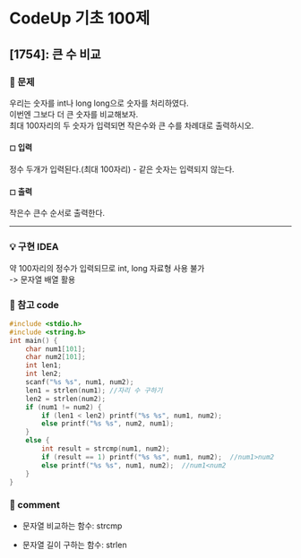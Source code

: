 # CodeUp 기초 100제

## [1754]: 큰 수 비교

### 🌴 문제

우리는 숫자를 int나 long long으로 숫자를 처리하였다.<br>
이번엔 그보다 더 큰 숫자를 비교해보자.<br>
최대 100자리의 두 숫자가 입력되면 작은수와 큰 수를 차례대로 출력하시오.

#### ◻ 입력

정수 두개가 입력된다.(최대 100자리) - 같은 숫자는 입력되지 않는다.

#### ◻ 출력

작은수 큰수 순서로 출력한다.

---

### 💡 구현 IDEA

약 100자리의 정수가 입력되므로 int, long 자료형 사용 불가<br>
-> 문자열 배열 활용

### 💬 참고 code

```c++
#include <stdio.h>
#include <string.h>
int main() {
	char num1[101];
	char num2[101];
	int len1;
	int len2;
	scanf("%s %s", num1, num2);
	len1 = strlen(num1); //자리 수 구하기
	len2 = strlen(num2);
	if (num1 != num2) {
		if (len1 < len2) printf("%s %s", num1, num2);
		else printf("%s %s", num2, num1);
	}
	else {
		int result = strcmp(num1, num2);
		if (result == 1) printf("%s %s", num1, num2);  //num1>num2
		else printf("%s %s", num1, num2);  //num1<num2
	}
}
```

### 📙 comment

- 문자열 비교하는 함수:  strcmp

- 문자열 길이 구하는 함수:  strlen